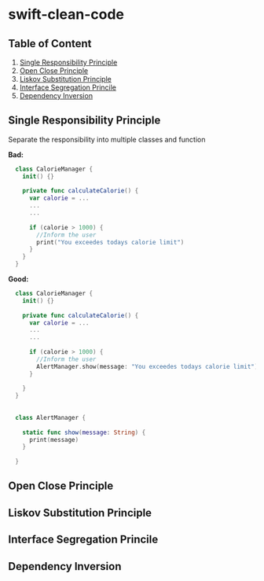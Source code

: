 # swift-clean-code

## Table of Content

1. [Single Responsibility Principle](#single-res)
2. [Open Close Principle](#open-close)
3. [Liskov Substitution Principle](#liskov-sub)
4. [Interface Segregation Princile](#interface-seg)
5. [Dependency Inversion](#dependency-inversion)


## Single Responsibility Principle

Separate the responsibility into multiple classes and function

**Bad:**

```swift
  class CalorieManager {
    init() {}
    
    private func calculateCalorie() {
      var calorie = ...
      ...
      ...
      
      if (calorie > 1000) {
        //Inform the user
        print("You exceedes todays calorie limit")
      }
    }
  }
```

**Good:**

```swift
  class CalorieManager {
    init() {}
    
    private func calculateCalorie() {
      var calorie = ...
      ...
      ...
      
      if (calorie > 1000) {
        //Inform the user
        AlertManager.show(message: "You exceedes todays calorie limit")
      }
      
    }
  }
  
  
  class AlertManager {
  
    static func show(message: String) {
      print(message)
    }
    
  }
```


## Open Close Principle
## Liskov Substitution Principle
## Interface Segregation Princile
## Dependency Inversion
